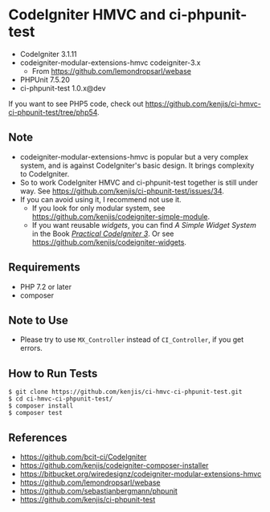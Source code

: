 # CodeIgniter HMVC and ci-phpunit-test

* CodeIgniter 3.1.11
* codeigniter-modular-extensions-hmvc codeigniter-3.x
  * From <https://github.com/lemondropsarl/webase>
* PHPUnit 7.5.20
* ci-phpunit-test 1.0.x@dev

If you want to see PHP5 code, check out <https://github.com/kenjis/ci-hmvc-ci-phpunit-test/tree/php54>.

## Note

* codeigniter-modular-extensions-hmvc is popular but a very complex system, and is against CodeIgniter's basic design. It brings complexity to CodeIgniter.
* So to work CodeIgniter HMVC and ci-phpunit-test together is still under way. See <https://github.com/kenjis/ci-phpunit-test/issues/34>.
* If you can avoid using it, I recommend not use it.
  * If you look for only modular system, see <https://github.com/kenjis/codeigniter-simple-module>.
  * If you want reusable *widgets*, you can find *A Simple Widget System* in the Book *[Practical CodeIgniter 3](https://leanpub.com/practicalcodeigniter3)*. Or see <https://github.com/kenjis/codeigniter-widgets>.

## Requirements

* PHP 7.2 or later
* composer

## Note to Use

* Please try to use `MX_Controller` instead of `CI_Controller`, if you get errors.

## How to Run Tests

~~~
$ git clone https://github.com/kenjis/ci-hmvc-ci-phpunit-test.git
$ cd ci-hmvc-ci-phpunit-test/
$ composer install
$ composer test
~~~

## References

* https://github.com/bcit-ci/CodeIgniter
* https://github.com/kenjis/codeigniter-composer-installer
* https://bitbucket.org/wiredesignz/codeigniter-modular-extensions-hmvc
* https://github.com/lemondropsarl/webase  
* https://github.com/sebastianbergmann/phpunit
* https://github.com/kenjis/ci-phpunit-test
